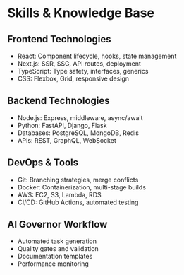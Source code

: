 # Skills & Knowledge Base

## Frontend Technologies
- React: Component lifecycle, hooks, state management
- Next.js: SSR, SSG, API routes, deployment
- TypeScript: Type safety, interfaces, generics
- CSS: Flexbox, Grid, responsive design

## Backend Technologies
- Node.js: Express, middleware, async/await
- Python: FastAPI, Django, Flask
- Databases: PostgreSQL, MongoDB, Redis
- APIs: REST, GraphQL, WebSocket

## DevOps & Tools
- Git: Branching strategies, merge conflicts
- Docker: Containerization, multi-stage builds
- AWS: EC2, S3, Lambda, RDS
- CI/CD: GitHub Actions, automated testing

## AI Governor Workflow
- Automated task generation
- Quality gates and validation
- Documentation templates
- Performance monitoring
